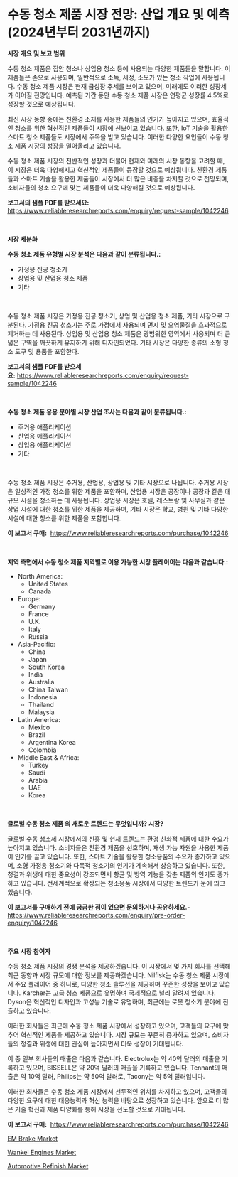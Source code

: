 <p><h1>수동 청소 제품 시장 전망: 산업 개요 및 예측 (2024년부터 2031년까지)</h1></p><p><strong>시장 개요 및 보고 범위</strong></p>
<p><p>수동 청소 제품은 집안 청소나 상업용 청소 등에 사용되는 다양한 제품들을 말합니다. 이 제품들은 손으로 사용되며, 일반적으로 소독, 세정, 소모가 있는 청소 작업에 사용됩니다. 수동 청소 제품 시장은 현재 급성장 추세를 보이고 있으며, 미래에도 이러한 성장세가 이어질 전망입니다. 예측된 기간 동안 수동 청소 제품 시장은 연평균 성장률 4.5%로 성장할 것으로 예상됩니다. </p><p>최신 시장 동향 중에는 친환경 소재를 사용한 제품들의 인기가 높아지고 있으며, 효율적인 청소를 위한 혁신적인 제품들이 시장에 선보이고 있습니다. 또한, IoT 기술을 활용한 스마트 청소 제품들도 시장에서 주목을 받고 있습니다. 이러한 다양한 요인들이 수동 청소 제품 시장의 성장을 밀어올리고 있습니다.</p><p>수동 청소 제품 시장의 전반적인 성장과 더불어 현재와 미래의 시장 동향을 고려할 때, 이 시장은 더욱 다양해지고 혁신적인 제품들이 등장할 것으로 예상됩니다. 친환경 제품들과 스마트 기술을 활용한 제품들이 시장에서 더 많은 비중을 차지할 것으로 전망되며, 소비자들의 청소 요구에 맞는 제품들이 더욱 다양해질 것으로 예상됩니다.</p></p>
<p><strong>보고서의 샘플 PDF를 받으세요:</strong> <a href="https://www.reliableresearchreports.com/enquiry/request-sample/1042246">https://www.reliableresearchreports.com/enquiry/request-sample/1042246</a></p>
<p>&nbsp;</p>
<p><strong>시장 세분화</strong></p>
<p><strong>수동 청소 제품 유형별 시장 분석은 다음과 같이 분류됩니다.:</strong></p>
<p><ul><li>가정용 진공 청소기</li><li>상업용 및 산업용 청소 제품</li><li>기타</li></ul></p>
<p>&nbsp;</p>
<p><p>수동 청소 제품 시장은 가정용 진공 청소기, 상업 및 산업용 청소 제품, 기타 시장으로 구분된다. 가정용 진공 청소기는 주로 가정에서 사용되며 먼지 및 오염물질을 효과적으로 제거하는 데 사용된다. 상업용 및 산업용 청소 제품은 광범위한 영역에서 사용되며 더 큰 넓은 구역을 깨끗하게 유지하기 위해 디자인되었다. 기타 시장은 다양한 종류의 소형 청소 도구 및 용품을 포함한다.</p></p>
<p><strong>보고서의 샘플 PDF를 받으세요:</strong>&nbsp;<a href="https://www.reliableresearchreports.com/enquiry/request-sample/1042246">https://www.reliableresearchreports.com/enquiry/request-sample/1042246</a></p>
<p>&nbsp;</p>
<p><strong> 수동 청소 제품 응용 분야별 시장 산업 조사는 다음과 같이 분류됩니다.:</strong></p>
<p><ul><li>주거용 애플리케이션</li><li>산업용 애플리케이션</li><li>상업용 애플리케이션</li><li>기타</li></ul></p>
<p>&nbsp;</p>
<p><p>수동 청소 제품 시장은 주거용, 산업용, 상업용 및 기타 시장으로 나뉩니다. 주거용 시장은 일상적인 가정 청소를 위한 제품을 포함하며, 산업용 시장은 공장이나 공장과 같은 대규모 시설을 청소하는 데 사용됩니다. 상업용 시장은 호텔, 레스토랑 및 사무실과 같은 상업 시설에 대한 청소를 위한 제품을 제공하며, 기타 시장은 학교, 병원 및 기타 다양한 시설에 대한 청소를 위한 제품을 포함합니다.</p></p>
<p><strong>이 보고서 구매:</strong>&nbsp; <a href="https://www.reliableresearchreports.com/purchase/1042246">https://www.reliableresearchreports.com/purchase/1042246</a></p>
<p>&nbsp;</p>
<p><strong>지역 측면에서 수동 청소 제품 지역별로 이용 가능한 시장 플레이어는 다음과 같습니다.:</strong></p>
<p><ul>
    <li>
        North America:
        <ul>
            <li>United States</li>
            <li>Canada</li>
        </ul>
    </li>
    <li>
        Europe:
        <ul>
            <li>Germany</li>
            <li>France</li>
            <li>U.K.</li>
            <li>Italy</li>
            <li>Russia</li>
        </ul>
    </li>
    <li>
        Asia-Pacific:
        <ul>
            <li>China</li>
            <li>Japan</li>
            <li>South Korea</li>
            <li>India</li>
            <li>Australia</li>
            <li>China Taiwan</li>
            <li>Indonesia</li>
            <li>Thailand</li>
            <li>Malaysia</li>
        </ul>
    </li>
    <li>
        Latin America:
        <ul>
            <li>Mexico</li>
            <li>Brazil</li>
            <li>Argentina Korea</li>
            <li>Colombia</li>
        </ul>
    </li>
    <li>
        Middle East & Africa:
        <ul>
            <li>Turkey</li>
            <li>Saudi</li>
            <li>Arabia</li>
            <li>UAE</li>
            <li>Korea</li>
        </ul>
    </li>
    </ul></p>
<p>&nbsp;</p>
<p><strong>글로벌 수동 청소 제품 의 새로운 트렌드는 무엇입니까? 시장?</strong></p>
<p><p>글로벌 수동 청소제 시장에서의 신흥 및 현재 트렌드는 환경 친화적 제품에 대한 수요가 높아지고 있습니다. 소비자들은 친환경 제품을 선호하며, 재생 가능 자원을 사용한 제품이 인기를 끌고 있습니다. 또한, 스마트 기술을 활용한 청소용품의 수요가 증가하고 있으며, 소형 가정용 청소기와 다목적 청소기의 인기가 계속해서 상승하고 있습니다. 또한, 청결과 위생에 대한 중요성이 강조되면서 항균 및 방역 기능을 갖춘 제품의 인기도 증가하고 있습니다. 전세계적으로 확장되는 청소용품 시장에서 다양한 트렌드가 눈에 띄고 있습니다.</p></p>
<p><strong>이 보고서를 구매하기 전에 궁금한 점이 있으면 문의하거나 공유하세요.</strong>- <a href="https://www.reliableresearchreports.com/enquiry/pre-order-enquiry/1042246">https://www.reliableresearchreports.com/enquiry/pre-order-enquiry/1042246</a></p>
<p>&nbsp;</p>
<p><strong>주요 시장 참여자</strong></p>
<p><p>수동 청소 제품 시장의 경쟁 분석을 제공하겠습니다. 이 시장에서 몇 가지 회사를 선택해 최근 동향과 시장 규모에 대한 정보를 제공하겠습니다. Nilfisk는 수동 청소 제품 시장에서 주요 플레이어 중 하나로, 다양한 청소 솔루션을 제공하며 꾸준한 성장을 보이고 있습니다. Karcher는 고급 청소 제품으로 유명하며 국제적으로 널리 알려져 있습니다. Dyson은 혁신적인 디자인과 고성능 기술로 유명하며, 최근에는 로봇 청소기 분야에 진출하고 있습니다.</p><p>이러한 회사들은 최근에 수동 청소 제품 시장에서 성장하고 있으며, 고객들의 요구에 맞추어 혁신적인 제품을 제공하고 있습니다. 시장 규모는 꾸준히 증가하고 있으며, 소비자들의 청결과 위생에 대한 관심이 높아지면서 더욱 성장이 기대됩니다.</p><p>이 중 일부 회사들의 매출은 다음과 같습니다. Electrolux는 약 40억 달러의 매출을 기록하고 있으며, BISSELL은 약 20억 달러의 매출을 기록하고 있습니다. Tennant의 매출은 약 10억 달러, Philips는 약 50억 달러로, Tacony는 약 5억 달러입니다.</p><p>이러한 회사들은 수동 청소 제품 시장에서 선두적인 위치를 차지하고 있으며, 고객들의 다양한 요구에 대한 대응능력과 혁신 능력을 바탕으로 성장하고 있습니다. 앞으로 더 많은 기술 혁신과 제품 다양화를 통해 시장을 선도할 것으로 기대됩니다.</p></p>
<p><strong>이 보고서 구매:</strong>&nbsp;&nbsp;<a href="https://www.reliableresearchreports.com/purchase/1042246">https://www.reliableresearchreports.com/purchase/1042246</a></p>
<p><p><a href="https://github.com/redneck06/Market-Research-Report-List-2/blob/main/em-brake-market.md">EM Brake Market</a></p><p><a href="https://github.com/nicoletavirag/Market-Research-Report-List-2/blob/main/wankel-engines-market.md">Wankel Engines Market</a></p><p><a href="https://github.com/mauripalmi/Market-Research-Report-List-2/blob/main/automotive-refinish-market.md">Automotive Refinish Market</a></p></p>
